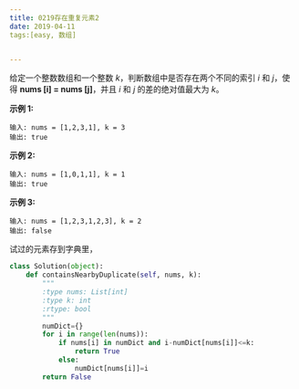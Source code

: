 ```yaml
---
title: 0219存在重复元素2
date: 2019-04-11
tags:[easy, 数组]


---
```


给定一个整数数组和一个整数 *k*，判断数组中是否存在两个不同的索引 *i* 和 *j*，使得 **nums [i] = nums [j]**，并且 *i* 和 *j* 的差的绝对值最大为 *k*。

**示例 1:**

```
输入: nums = [1,2,3,1], k = 3
输出: true
```

**示例 2:**

```
输入: nums = [1,0,1,1], k = 1
输出: true
```

**示例 3:**

```
输入: nums = [1,2,3,1,2,3], k = 2
输出: false
```

试过的元素存到字典里，

```python
class Solution(object):
    def containsNearbyDuplicate(self, nums, k):
        """
        :type nums: List[int]
        :type k: int
        :rtype: bool
        """
        numDict={}
        for i in range(len(nums)):
            if nums[i] in numDict and i-numDict[nums[i]]<=k:
                return True
            else:
                numDict[nums[i]]=i  
        return False
```


